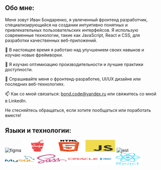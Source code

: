 ## Обо мне:

Меня зовут Иван Бондаренко, я увлеченный фронтенд разработчик, специализирующийся на создании интуитивно понятных и привлекательных пользовательских интерфейсов. Я использую современные технологии, такие как JavaScript, React и CSS, для разработки качественных веб-приложений.

🔭 В настоящее время я работаю над улучшением своих навыков и изучаю новые фреймворки.

🌱 Я изучаю оптимизацию производительности и лучшие практики доступности.

💬 Спрашивайте меня о фронтенд-разработке, UI/UX дизайне или последних веб-технологиях.

📫 Как со мной связаться: bond.code@yandex.ru или свяжитесь со мной в LinkedIn.



Не стесняйтесь обращаться, если хотите пообщаться или поработать вместе!

## Языки и технологии:

<p align="left">
  <img src="https://www.vectorlogo.zone/logos/figma/figma-icon.svg" alt="figma" width="100" height="40" />
  <img src="https://raw.githubusercontent.com/devicons/devicon/master/icons/gulp/gulp-plain.svg" alt="gulp" width="100" height="40" />
  <img src="https://raw.githubusercontent.com/devicons/devicon/master/icons/html5/html5-original-wordmark.svg" alt="html5" width="100" height="40" />
  <img src="https://raw.githubusercontent.com/devicons/devicon/master/icons/javascript/javascript-original.svg" alt="javascript" width="100" height="40" />
  <img src="https://www.vectorlogo.zone/logos/jestjsio/jestjsio-icon.svg" alt="jest" width="60" height="40" />
  <img src="https://raw.githubusercontent.com/devicons/devicon/master/icons/mysql/mysql-original-wordmark.svg" alt="mysql" width="100" height="40" />
  <img src="https://raw.githubusercontent.com/devicons/devicon/master/icons/sass/sass-original.svg" alt="sass" width="100" height="40" />
  <img src="https://raw.githubusercontent.com/devicons/devicon/master/icons/oracle/oracle-original.svg" alt="oracle" width="100" height="40" />
  <img src="https://raw.githubusercontent.com/devicons/devicon/d00d0969292a6569d45b06d3f350f463a0107b0d/icons/webpack/webpack-original-wordmark.svg" alt="webpack" width="40" height="40" />
  <img src="https://raw.githubusercontent.com/devicons/devicon/master/icons/react/react-original-wordmark.svg" alt="react" width="100" height="40" />
</p>
